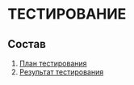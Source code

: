 # ТЕСТИРОВАНИЕ
## Состав

1. [План тестирования](https://github.com/LiL-Dicky/Task-Master/blob/main/Тестирование/TestPlan.md)
2. [Результат тестирования](https://github.com/LiL-Dicky/Task-Master/blob/main/Тестирование/TestResults.md)
